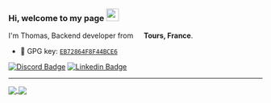 ### Hi, welcome to my page <a href="https://www.gautamkrishnar.com/"><img src="https://media.giphy.com/media/hvRJCLFzcasrR4ia7z/giphy.gif" width="25px"></a>

I'm Thomas, Backend developer from <img src="https://cdn-icons-png.flaticon.com/512/206/206657.png" width="13"/> <b>Tours, France</b>.

-   :key: GPG key: [`EB72864F8F44BCE6`](https://github.com/raksrinana.gpg)

[![Discord Badge](https://img.shields.io/badge/-RakSrinaNa4089-7289DA?style=flat&labelColor=7289DA&logo=discord&logoColor=white&link=https://twitter.com/_jesslim)](https://discordapp.com/users/170119951498084352)
[![Linkedin Badge](https://img.shields.io/badge/-Thomas_Couchoud-blue?style=flat&logo=Linkedin&logoColor=white&link=https://www.linkedin.com/in/thomas-couchoud/)](https://www.linkedin.com/in/thomas-couchoud/)

---

<a href="https://github.com/anuraghazra/github-readme-stats">
  <img align="center" src="https://github-readme-stats.vercel.app/api?username=RakSrinaNa&include_all_commits=true&count_private=true&show_icons=true&theme=dark">
</a>
<a href="https://github.com/anuraghazra/github-readme-stats">
  <img align="center" src="https://github-readme-stats.vercel.app/api/top-langs/?username=RakSrinaNa&show_icons=true&theme=dark&layout=compact">
</a>
